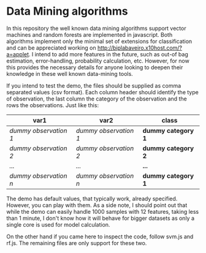 # Data Mining algorithms
In this repository the well known data mining algorithms support vector machines and random forests are implemented in javascript. 
Both algorithms implement only the minimal set of extensions for classification and can be appreciated working on http://biplabaveiro.x10host.com/?a=applet. I intend to add more features in the future, such as out-of bag estimation, error-handling, probability calculation, etc. However, for now this provides the necessary details for anyone looking to deepen their knowledge in these well known data-mining tools.

If you intend to test the demo, the files should be supplied as comma separated values (csv format). Each column header should identify the type of observation, the last column the category of the observation and the rows the observations. Just like this: 

var1 | var2 | class
--- | --- | ---
*dummy observation 1* | *dummy observation 1* | **dummy category 1**
*dummy observation 2* | *dummy observation 2* | **dummy category 2**
*...* | *...* | **...**
*dummy observation n* | *dummy observation n* | **dummy category 1**

The demo has default values, that typically work, already specified. However, you can play with them. As a side note, I should point out that while the demo can easily handle 1000 samples with 12 features, taking less than 1 minute, I don't know how it will behave for bigger datasets as only a single core is used for model calculation.

On the other hand if you came here to inspect the code, follow svm.js and rf.js. The remaining files are only support for these two.



